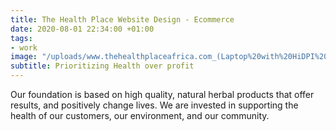 ```yaml
---
title: The Health Place Website Design - Ecommerce
date: 2020-08-01 22:34:00 +01:00
tags:
- work
image: "/uploads/www.thehealthplaceafrica.com_(Laptop%20with%20HiDPI%20screen)%20(1).png"
subtitle: Prioritizing Health over profit
---
```


Our foundation is based on high quality, natural herbal products that offer results, and positively change lives. We are invested in supporting the health of our customers, our environment, and our community.
